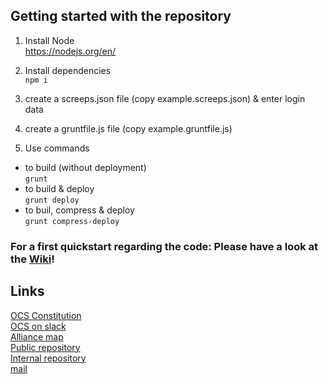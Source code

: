 ## Getting started with the repository  

1. Install Node  
  https://nodejs.org/en/

2. Install dependencies  
  `npm i`  
  
3. create a screeps.json file (copy example.screeps.json) & enter login data  

4. create a gruntfile.js file (copy example.gruntfile.js)  

5. Use commands  
  * to build (without deployment)  
  `grunt`  
  * to build & deploy  
  `grunt deploy`  
  * to buil, compress & deploy  
  `grunt compress-deploy`  

### For a first quickstart regarding the code: __Please have a look at the [Wiki](https://github.com/ScreepsOCS/screeps.behaviour-action-pattern/wiki)!__

## Links

[OCS Constitution](https://github.com/ScreepsGamers/OCS)  
[OCS on slack](https://screeps.slack.com/messages/ocs)  
[Alliance map](http://www.leagueofautomatednations.com/a/OCS)  
[Public repository](https://github.com/ScreepsOCS/screeps.behaviour-action-pattern)  
[Internal repository](https://github.com/cyberblast/screeps.ocs.internal)  
[mail](mailto://ocs@cyberblast.org)  
